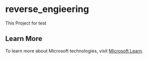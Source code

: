 # reverse_engieering
This Project for test
## Learn More

To learn more about Microsoft technologies, visit [Microsoft Learn](https://docs.microsoft.com/en-us/learn/?wt.mc_id=studentamb_351285).
 
